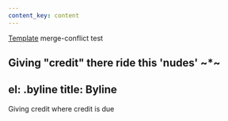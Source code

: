 ```yaml
---
content_key: content
---
```

[Template](../../patterns/03-templates-00-page/03-templates-00-page.html) merge-conflict test

Giving \"credit"
there ride this \'nudes'
~*~
---
el: .byline
title: Byline
---
Giving credit where credit is due
